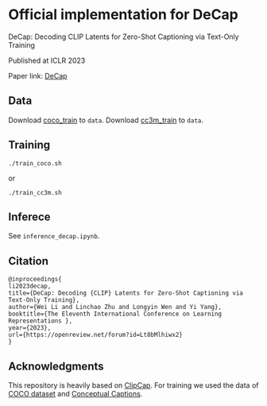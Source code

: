 # Official implementation for DeCap
DeCap: Decoding CLIP Latents for Zero-Shot Captioning via Text-Only Training

Published at ICLR 2023 

Paper link: [DeCap](https://openreview.net/pdf?id=Lt8bMlhiwx2)

## Data
Download [coco_train](https://drive.google.com/file/d/1k4LlhgwnvpkUlzQjtTomnDFvlkboTxOH/view?usp=share_link) to `data`.
Download [cc3m_train](https://drive.google.com/file/d/1-xfOLJasBTqTrSnsyAncKSfsjSSN5RTH/view?usp=share_link) to `data`.
## Training
```
./train_coco.sh
```
or 
```
./train_cc3m.sh
```
## Inferece
See `inference_decap.ipynb`.
## Citation
```
@inproceedings{
li2023decap,
title={DeCap: Decoding {CLIP} Latents for Zero-Shot Captioning via Text-Only Training},
author={Wei Li and Linchao Zhu and Longyin Wen and Yi Yang},
booktitle={The Eleventh International Conference on Learning Representations },
year={2023},
url={https://openreview.net/forum?id=Lt8bMlhiwx2}
}
```
## Acknowledgments
This repository is heavily based on [ClipCap](https://github.com/rmokady/CLIP_prefix_caption).
For training we used the data of [COCO dataset](https://cocodataset.org/#home) and [Conceptual Captions](https://ai.google.com/research/ConceptualCaptions/).